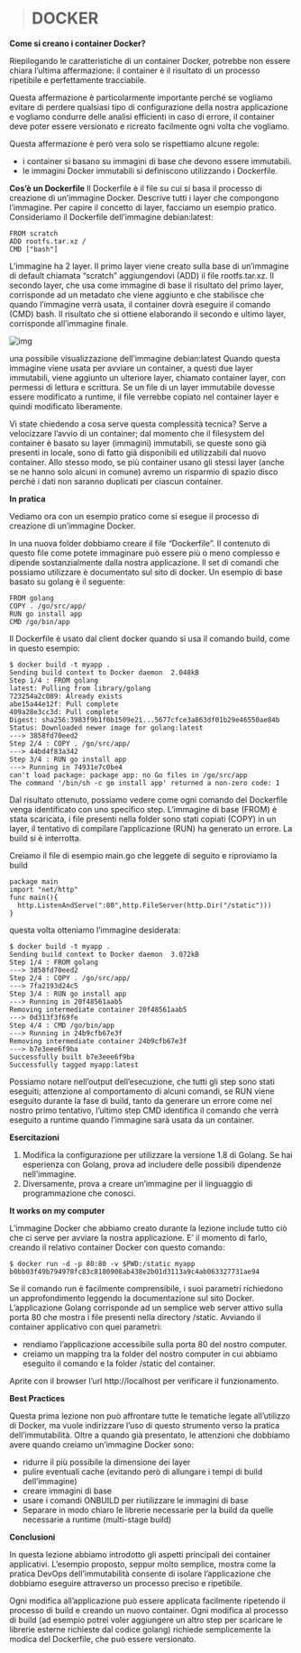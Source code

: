 > # DOCKER

**Come si creano i container Docker?**

Riepilogando le caratteristiche di un container Docker, potrebbe non essere chiara l’ultima affermazione: il container è il risultato di un processo ripetibile e perfettamente tracciabile.

Questa affermazione è particolarmente importante perché se vogliamo evitare di perdere qualsiasi tipo di configurazione della nostra applicazione e vogliamo condurre delle analisi efficienti in caso di errore, il container deve poter essere versionato e ricreato facilmente ogni volta che vogliamo.

Questa affermazione è però vera solo se rispettiamo alcune regole:

* i container si basano su immagini di base che devono essere immutabili.
* le immagini Docker immutabili si definiscono utilizzando i Dockerfile.

**Cos’è un Dockerfile**
Il Dockerfile è il file su cui si basa il processo di creazione di un’immagine Docker. Descrive tutti i layer che compongono l’immagine. Per capire il concetto di layer, facciamo un esempio pratico. Consideriamo il Dockerfile dell’immagine debian:latest:

```
FROM scratch
ADD rootfs.tar.xz /
CMD ["bash"]
```

L’immagine ha 2 layer. Il primo layer viene creato sulla base di un’immagine di default chiamata “scratch” aggiungendovi (ADD) il file rootfs.tar.xz. 
Il secondo layer, che usa come immagine di base il risultato del primo layer, corrisponde ad un metadato che viene aggiunto e che stabilisce che quando l’immagine verrà usata, il container dovrà eseguire il comando (CMD) bash. 
Il risultato che si ottiene elaborando il secondo e ultimo layer, corrisponde all’immagine finale.

![img](https://cdn-images-1.medium.com/max/800/1*XreENZEYEID-2XyjL0mJ4g.png)

una possibile visualizzazione dell’immagine debian:latest
Quando questa immagine viene usata per avviare un container, a questi due layer immutabili, viene aggiunto un ulteriore layer, chiamato container layer, con permessi di lettura e scrittura. Se un file di un layer immutabile dovesse essere modificato a runtime, il file verrebbe copiato nel container layer e quindi modificato liberamente.

Vi state chiedendo a cosa serve questa complessità tecnica? Serve a velocizzare l’avvio di un container; dal momento che il filesystem del container è basato su layer (immagini) immutabili, se queste sono già presenti in locale, sono di fatto già disponibili ed utilizzabili dal nuovo container.
Allo stesso modo, se più container usano gli stessi layer (anche se ne hanno solo alcuni in comune) avremo un risparmio di spazio disco perché i dati non saranno duplicati per ciascun container.

**In pratica**

Vediamo ora con un esempio pratico come si esegue il processo di creazione di un’immagine Docker.

In una nuova folder dobbiamo creare il file “Dockerfile”. Il contenuto di questo file come potete immaginare può essere più o meno complesso e dipende sostanzialmente dalla nostra applicazione.
Il set di comandi che possiamo utilizzare è documentato sul sito di docker.
Un esempio di base basato su golang è il seguente:

```
FROM golang
COPY . /go/src/app/
RUN go install app
CMD /go/bin/app
```

Il Dockerfile è usato dal client docker quando si usa il comando build, come in questo esempio:

```
$ docker build -t myapp .
Sending build context to Docker daemon  2.048kB
Step 1/4 : FROM golang
latest: Pulling from library/golang
723254a2c089: Already exists
abe15a44e12f: Pull complete
409a28e3cc3d: Pull complete
Digest: sha256:3983f9b1f0b1509e21...5677cfce3a863df01b29e46550ae84b
Status: Downloaded newer image for golang:latest
---> 3858fd70eed2
Step 2/4 : COPY . /go/src/app/
---> 44bd4f83a342
Step 3/4 : RUN go install app
---> Running in 74931e7c0be4
can't load package: package app: no Go files in /go/src/app
The command '/bin/sh -c go install app' returned a non-zero code: 1
```

Dal risultato ottenuto, possiamo vedere come ogni comando del Dockerfile venga identificato con uno specifico step. L’immagine di base (FROM) è stata scaricata, i file presenti nella folder sono stati copiati (COPY) in un layer, il tentativo di compilare l’applicazione (RUN) ha generato un errore. La build si è interrotta.

Creiamo il file di esempio main.go che leggete di seguito e riproviamo la build

```
package main
import "net/http"
func main(){
  http.ListenAndServe(":80",http.FileServer(http.Dir("/static")))
}
```

questa volta otteniamo l’immagine desiderata:

```
$ docker build -t myapp .
Sending build context to Docker daemon  3.072kB
Step 1/4 : FROM golang
---> 3858fd70eed2
Step 2/4 : COPY . /go/src/app/
---> 7fa2193d24c5
Step 3/4 : RUN go install app
---> Running in 20f48561aab5
Removing intermediate container 20f48561aab5
---> 0d313f3f69fe
Step 4/4 : CMD /go/bin/app
---> Running in 24b9cfb67e3f
Removing intermediate container 24b9cfb67e3f
---> b7e3eee6f9ba
Successfully built b7e3eee6f9ba
Successfully tagged myapp:latest
```

Possiamo notare nell’output dell’esecuzione, che tutti gli step sono stati eseguiti; attenzione al comportamento di alcuni comandi, se RUN viene eseguito durante la fase di build, tanto da generare un errore come nel nostro primo tentativo, l’ultimo step CMD identifica il comando che verrà eseguito a runtime quando l’immagine sarà usata da un container.

**Esercitazioni**

1. Modifica la configurazione per utilizzare la versione 1.8 di Golang.
Se hai esperienza con Golang, prova ad includere delle possibili dipendenze nell’immagine. 
2. Diversamente, prova a creare un’immagine per il linguaggio di programmazione che conosci.

**It works on my computer**

L’immagine Docker che abbiamo creato durante la lezione include tutto ciò che ci serve per avviare la nostra applicazione. E’ il momento di farlo, creando il relativo container Docker con questo comando:

```
$ docker run -d -p 80:80 -v $PWD:/static myapp
b0bb03f49b794978fc83c8180908ab438e2b01d3113a9c4ab063327731ae94
```

Se il comando run è facilmente comprensibile, i suoi parametri richiedono un approfondimento leggendo la documentazione sul sito Docker.
L’applicazione Golang corrisponde ad un semplice web server attivo sulla porta 80 che mostra i file presenti nella directory /static. Avviando il container applicativo con quei parametri:

* rendiamo l’applicazione accessibile sulla porta 80 del nostro computer.
* creiamo un mapping tra la folder del nostro computer in cui abbiamo eseguito il comando e la folder /static del container.

Aprite con il browser l’url http://localhost per verificare il funzionamento.

**Best Practices**

Questa prima lezione non può affrontare tutte le tematiche legate all’utilizzo di Docker, ma vuole indirizzare l’uso di questo strumento verso la pratica dell’immutabilità. Oltre a quando già presentato, le attenzioni che dobbiamo avere quando creiamo un’immagine Docker sono:

* ridurre il più possibile la dimensione dei layer
* pulire eventuali cache (evitando però di allungare i tempi di build dell’immagine)
* creare immagini di base
* usare i comandi ONBUILD per riutilizzare le immagini di base
* Separare in modo chiaro le librerie necessarie per la build da quelle necessarie a runtime (multi-stage build)

**Conclusioni**

In questa lezione abbiamo introdotto gli aspetti principali dei container applicativi. L’esempio proposto, seppur molto semplice, mostra come la pratica DevOps dell’immutabilità consente di isolare l’applicazione che dobbiamo eseguire attraverso un processo preciso e ripetibile.

Ogni modifica all’applicazione può essere applicata facilmente ripetendo il processo di build e creando un nuovo container.
Ogni modifica al processo di build (ad esempio potrei voler aggiungere un altro step per scaricare le librerie esterne richieste dal codice golang) richiede semplicemente la modica del Dockerfile, che può essere versionato.